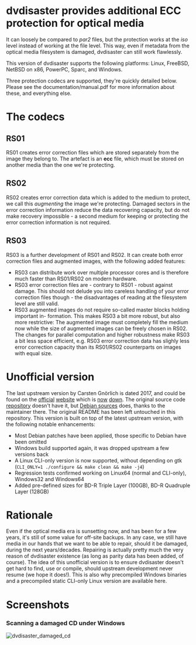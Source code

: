 # dvdisaster provides additional ECC protection for optical media

It can loosely be compared to *par2* files, but the protection works at the *iso* level instead of working at the file level. This way, even if metadata from the optical media filesystem is damaged, dvdisaster can still work flawlessly.

This version of dvdisaster supports the following platforms:
Linux, FreeBSD, NetBSD on x86, PowerPC, Sparc, and Windows.

Three protection codecs are supported, they're quickly detailed below. Please see the documentation/manual.pdf for more information about these, and everything else.

# The codecs

## RS01

RS01 creates error correction files which are stored separately from the image they
belong to. The artefact is an **ecc** file, which must be stored on another media than the one we're protecting.

## RS02

RS02 creates error correction data which is added to the medium to protect, we call this *augmenting* the image we're protecting. Damaged sectors in the error correction information reduce the data recovering capacity, but do not make recovery impossible - a second medium for keeping or protecting the error correction
information is not required.

## RS03

RS03 is a further development of RS01 and RS02. It can create both error correction files and
augmented images, with the following added features:

- RS03 can distribute work over multiple processor cores and is therefore much faster than
RS01/RS02 on modern hardware.
- RS03 error correction files are - contrary to RS01 - robust against damage. This should
not delude you into careless handling of your error correction files though - the disadvantages
of reading at the filesystem level are still valid.
- RS03 augmented images do not require so-called master blocks holding important in-
formation. This makes RS03 a bit more robust, but also more restrictive: The augmented
image must completely fill the medium now while the size of augmented images can be
freely chosen in RS02.
The changes for parallel computation and higher robustness make RS03 a bit less space efficient,
e.g. RS03 error correction data has slighly less error correction capacity than its RS01/RS02
counterparts on images with equal size.

# Unofficial version

The last upstream version by Carsten Gnörlich is dated 2017, and could be found on the [official](https://web.archive.org/web/20180428070843/http://dvdisaster.net/en/index.html) [website](https://web.archive.org/web/20180509154525/http://dvdisaster.org/en/index.html) which is [now](http://www.dvdisaster.net) [down](http://www.dvdisaster.org). The original source code [repository](https://sourceforge.net/projects/dvdisaster/files/dvdisaster) doesn't have it, but [Debian sources](https://sources.debian.org/src/dvdisaster/) does, thanks to the maintainer there.
The original README has been left untouched in this repository.
This version is built on top of the latest upstream version, with the following notable enhancements:

- Most Debian patches have been applied, those specific to Debian have been omitted
- Windows build supported again, it was dropped upstream a few versions back
- A Linux CLI-only version is now supported, without depending on gtk (`CLI_ONLY=1 ./configure && make clean && make -j4`)
- Regression tests confirmed working on Linux64 (normal and CLI-only), Windows32 and Windows64
- Added pre-defined sizes for BD-R Triple Layer (100GB), BD-R Quadruple Layer (128GB)

# Rationale

Even if the optical media era is sunsetting now, and has been for a few years, it's still of some value for off-site backups. In any case, we still have media in our hands that we want to be able to repair, should it be damaged, during the next years/decades. Repairing is actually pretty much the very reason of dvdisaster existence (as long as parity data has been added, of course).
The idea of this unofficial version is to ensure dvdisaster doesn't get hard to find, use or compile, should upstream development never resume (we hope it does!).
This is also why precompiled Windows binaries and a precompiled static CLI-only Linux version are available here.

# Screenshots

### Scanning a damaged CD under Windows

![dvdisaster_damaged_cd](https://user-images.githubusercontent.com/218502/91434313-edaaf880-e864-11ea-8e41-7b58a1e97a70.PNG)
